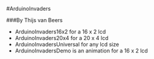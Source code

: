 #ArduinoInvaders

###By Thijs van Beers

 * ArduinoInvaders16x2 for a 16 x 2 lcd
 * ArduinoInvaders20x4 for a 20 x 4 lcd
 * ArduinoInvadersUniversal for any lcd size
 * ArduinoInvadersDemo is an animation for a 16 x 2 lcd
